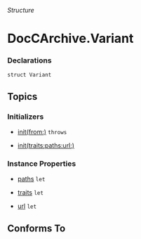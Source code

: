 *Structure*

# DocCArchive.Variant

### Declarations

```
struct Variant
```

## Topics

### Initializers

- [init(from:)](../../docs/docc2md/doccarchive/variant/init(from:).md) `throws`



- [init(traits:paths:url:)](../../docs/docc2md/doccarchive/variant/init(traits:paths:url:).md)




### Instance Properties

- [paths](../../docs/docc2md/doccarchive/variant/paths.md) `let`



- [traits](../../docs/docc2md/doccarchive/variant/traits.md) `let`



- [url](../../docs/docc2md/doccarchive/variant/url.md) `let`




## Conforms To



